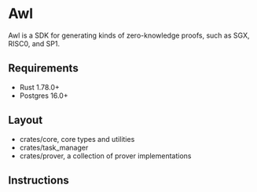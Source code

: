 # Awl

Awl is a SDK for generating kinds of zero-knowledge proofs, such as SGX, RISC0, and SP1.

## Requirements

- Rust 1.78.0+
- Postgres 16.0+

## Layout

- crates/core, core types and utilities
- crates/task_manager
- crates/prover, a collection of prover implementations

## Instructions

